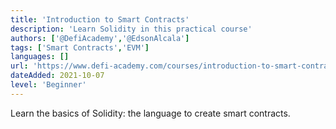 ```yaml
---
title: 'Introduction to Smart Contracts'
description: 'Learn Solidity in this practical course'
authors: ['@DefiAcademy','@EdsonAlcala']
tags: ['Smart Contracts','EVM']
languages: []
url: 'https://www.defi-academy.com/courses/introduction-to-smart-contracts'
dateAdded: 2021-10-07
level: 'Beginner'
---
```


Learn the basics of Solidity: the language to create smart contracts.
